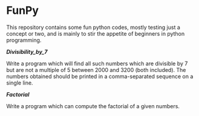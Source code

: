 # FunPy
This repository contains some fun python codes, mostly testing just a concept or two, and is mainly to stir the appetite of beginners in python programming.

***Divisibility_by_7***

Write a program which will find all such numbers which are divisible by 7 but are not a multiple of 5 between 2000 and 3200 (both included). The numbers obtained should be printed in a comma-separated sequence on a single line.

***Factorial***

Write a program which can compute the factorial of a given numbers.
